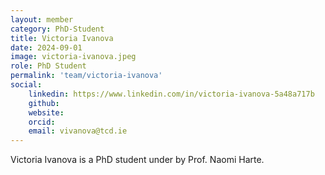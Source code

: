 ```yaml
---
layout: member
category: PhD-Student
title: Victoria Ivanova
date: 2024-09-01
image: victoria-ivanova.jpeg
role: PhD Student
permalink: 'team/victoria-ivanova'
social:
    linkedin: https://www.linkedin.com/in/victoria-ivanova-5a48a717b
    github: 
    website:
    orcid: 
    email: vivanova@tcd.ie
---
```


Victoria Ivanova is a PhD student under  by Prof. Naomi Harte.
